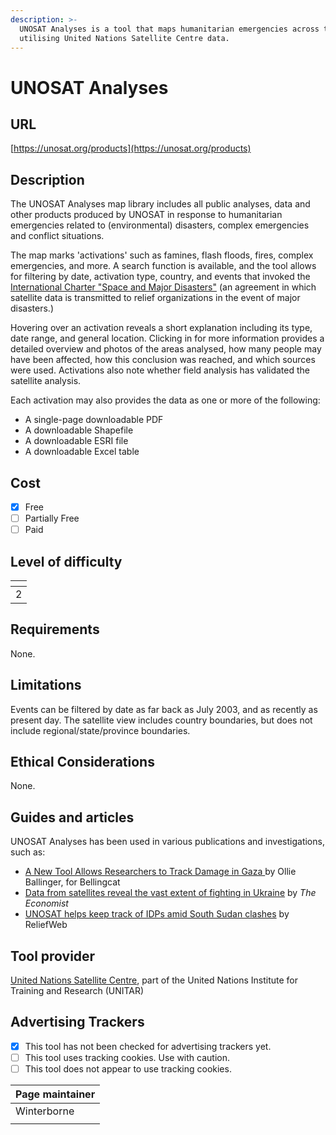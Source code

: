 ```yaml
---
description: >-
  UNOSAT Analyses is a tool that maps humanitarian emergencies across the globe
  utilising United Nations Satellite Centre data.
---
```


# UNOSAT Analyses

## URL

[https://unosat.org/products](https://unosat.org/products)

## Description

The UNOSAT Analyses map library includes all public analyses, data and other products produced by UNOSAT in response to humanitarian emergencies related to (environmental) disasters, complex emergencies and conflict situations.

The map marks 'activations' such as famines, flash floods, fires, complex emergencies, and more. A search function is available, and the tool allows for filtering by date, activation type, country, and events that invoked the [International Charter "Space and Major Disasters"](https://en.wikipedia.org/wiki/International\_Charter\_'Space\_and\_Major\_Disasters') (an agreement in which satellite data is transmitted to relief organizations in the event of major disasters.)

Hovering over an activation reveals a short explanation including its type, date range, and general location. Clicking in for more information provides a detailed overview and photos of the areas analysed, how many people may have been affected, how this conclusion was reached, and which sources were used. Activations also note whether field analysis has validated the satellite analysis.

Each activation may also provides the data as one or more of the following:

* A single-page downloadable PDF
* A downloadable Shapefile
* A downloadable ESRI file
* A downloadable Excel table

## Cost

* [x] Free
* [ ] Partially Free
* [ ] Paid

## Level of difficulty

<table><thead><tr><th data-type="rating" data-max="5"></th></tr></thead><tbody><tr><td>2</td></tr></tbody></table>

## Requirements

None.

## Limitations

Events can be filtered by date as far back as July 2003, and as recently as present day. The satellite view includes country boundaries, but does not include regional/state/province boundaries.

## Ethical Considerations

None.

## Guides and articles

UNOSAT Analyses has been used in various publications and investigations, such as:

* [A New Tool Allows Researchers to Track Damage in Gaza ](https://www.bellingcat.com/resources/2023/11/15/a-new-tool-allows-researchers-to-track-damage-in-gaza/)by Ollie Ballinger, for Bellingcat
* [Data from satellites reveal the vast extent of fighting in Ukraine](https://www.economist.com/interactive/briefing/2023/02/23/data-from-satellites-reveal-the-vast-extent-of-fighting-in-ukraine) by _The Economist_
* [UNOSAT helps keep track of IDPs amid South Sudan clashes](https://reliefweb.int/report/south-sudan-republic/unosat-helps-keep-track-idps-amid-south-sudan-clashes) by ReliefWeb



## Tool provider

[United Nations Satellite Centre](https://unosat.org/), part of the United Nations Institute for Training and Research (UNITAR)

## Advertising Trackers

* [x] This tool has not been checked for advertising trackers yet.
* [ ] This tool uses tracking cookies. Use with caution.
* [ ] This tool does not appear to use tracking cookies.

| Page maintainer |
| --------------- |
| Winterborne     |
|                 |
